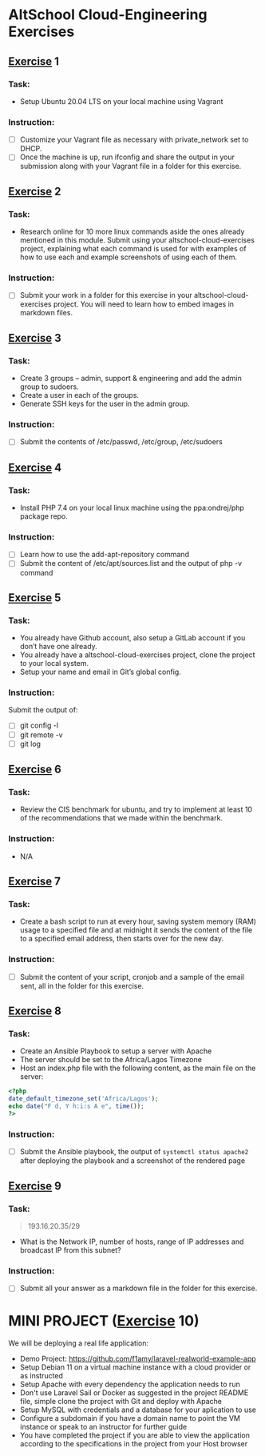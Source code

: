 # AltSchool Cloud-Engineering Exercises

## [Exercise]() 1
### Task: 
* Setup Ubuntu 20.04 LTS on your local machine using Vagrant
### Instruction: 
- [ ] Customize your Vagrant file as necessary with private_network set to DHCP.
- [ ] Once the machine is up, run ifconfig and share the output in your submission along with your Vagrant file in a folder for this exercise.

## [Exercise]() 2
### Task: 
* Research online for 10 more linux commands aside the ones already mentioned in this module. Submit using your altschool-cloud-exercises project, explaining what each command is used for with examples of how to use each and example screenshots of using each of them.

### Instruction:
- [ ] Submit your work in a folder for this exercise in your altschool-cloud-exercises project. You will need to learn how to embed images in markdown files.

## [Exercise]() 3
### Task:
* Create 3 groups – admin, support & engineering and add the admin group to sudoers. 
* Create a user in each of the groups. 
* Generate SSH keys for the user in the admin group.
### Instruction:
- [ ] Submit the contents of /etc/passwd, /etc/group, /etc/sudoers

## [Exercise]() 4
### Task: 
* Install PHP 7.4 on your local linux machine using the ppa:ondrej/php package repo.
### Instruction:
- [ ] Learn how to use the add-apt-repository command
- [ ] Submit the content of /etc/apt/sources.list and the output of php -v command

## [Exercise]() 5
### Task: 
* You already have Github account, also setup a GitLab account if you don’t have one already.
* You already have a altschool-cloud-exercises project, clone the project to your local system.
* Setup your name and email in Git’s global config.
### Instruction:
Submit the output of:
- [ ] git config -l
- [ ] git remote -v
- [ ] git log

## [Exercise]() 6
### Task: 
* Review the CIS benchmark for ubuntu, and try to implement at least 10 of the recommendations that we made within the benchmark.

### Instruction:
  -  N/A

## [Exercise]() 7

### Task:

* Create a bash script to run at every hour, saving system memory (RAM) usage to a specified file and at midnight it sends the content of the file to a specified email address, then starts over for the new day.

### Instruction:

- [ ] Submit the content of your script, cronjob and a sample of the email sent, all in the folder for this exercise.

## [Exercise]() 8

### Task:
* Create an Ansible Playbook to setup a server with Apache
* The server should be set to the Africa/Lagos Timezone
* Host an index.php file with the following content, as the main file on the server:
```php
<?php
date_default_timezone_set('Africa/Lagos');
echo date("F d, Y h:i:s A e", time());
?>
```

### Instruction:
- [ ] Submit the Ansible playbook, the output of `systemctl status apache2` after deploying the playbook and a screenshot of the rendered page

## [Exercise]() 9

### Task:

> 193.16.20.35/29

* What is the Network IP, number of hosts, range of IP addresses and broadcast IP from this subnet?

### Instruction: 
- [ ] Submit all your answer as a markdown file in the folder for this exercise.


# MINI PROJECT ([Exercise]() 10)

We will be deploying a real life application:
- Demo Project: https://github.com/f1amy/laravel-realworld-example-app
- Setup Debian 11 on a virtual machine instance with a cloud provider or as instructed
- Setup Apache with every dependency the application needs to run
- Don't use Laravel Sail or Docker as suggested in the project README file, simple clone the project with Git and deploy with Apache
- Setup MySQL with credentials and a database for your aplication to use
- Configure a subdomain if you have a domain name to point the VM instance or speak to an instructor for further guide
- You have completed the project if you are able to view the application according to the specifications in the project from your Host browser
